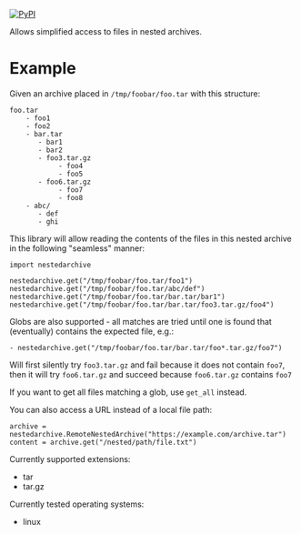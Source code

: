 <a href="https://pypi.org/project/nestedarchive/"><img alt="PyPI" src="https://img.shields.io/pypi/v/nestedarchive"></a>

Allows simplified access to files in nested archives.

# Example
Given an archive placed in `/tmp/foobar/foo.tar` with this structure:
```
foo.tar
    - foo1
    - foo2
    - bar.tar
       - bar1
       - bar2
       - foo3.tar.gz
            - foo4
            - foo5
       - foo6.tar.gz
            - foo7
            - foo8
    - abc/
       - def
       - ghi
```

This library will allow reading the contents of the files in this nested archive in
the following "seamless" manner:
```
import nestedarchive

nestedarchive.get("/tmp/foobar/foo.tar/foo1")
nestedarchive.get("/tmp/foobar/foo.tar/abc/def")
nestedarchive.get("/tmp/foobar/foo.tar/bar.tar/bar1")
nestedarchive.get("/tmp/foobar/foo.tar/bar.tar/foo3.tar.gz/foo4")
```

Globs are also supported - all matches are tried until one is found that (eventually) contains the expected file, e.g.:
```
- nestedarchive.get("/tmp/foobar/foo.tar/bar.tar/foo*.tar.gz/foo7")
```
Will first silently try `foo3.tar.gz` and fail because it does not contain `foo7`, then it will try `foo6.tar.gz` and
succeed because `foo6.tar.gz` contains `foo7`

If you want to get all files matching a glob, use `get_all` instead.

You can also access a URL instead of a local file path:
```
archive = nestedarchive.RemoteNestedArchive("https://example.com/archive.tar")
content = archive.get("/nested/path/file.txt")
```

Currently supported extensions:
- tar
- tar.gz

Currently tested operating systems:
- linux

